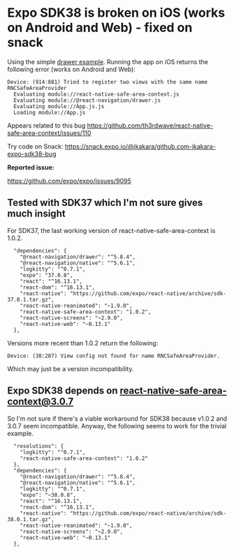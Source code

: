 # Expo SDK38 is broken on iOS (works on Android and Web) - fixed on snack

Using the simple [drawer example](https://reactnavigation.org/docs/drawer-based-navigation/). Running the app on iOS returns the following error (works on Android and Web):

```
Device: (914:881) Tried to register two views with the same name RNCSafeAreaProvider
  Evaluating module://react-native-safe-area-context.js
  Evaluating module://@react-navigation/drawer.js
  Evaluating module://App.js.js
  Loading module://App.js
```

Appears related to this bug <https://github.com/th3rdwave/react-native-safe-area-context/issues/110>

Try code on Snack: <https://snack.expo.io/@ikakara/github.com-ikakara-expo-sdk38-bug>

**Reported issue:**

<https://github.com/expo/expo/issues/9095>

## Tested with SDK37 which I'm not sure gives much insight

For SDK37, the last working version of react-native-safe-area-context is 1.0.2.

```
  "dependencies": {
    "@react-navigation/drawer": "^5.8.4",
    "@react-navigation/native": "^5.6.1",
    "logkitty": "^0.7.1",
    "expo": "37.0.8",
    "react": "^16.13.1",
    "react-dom": "^16.13.1",
    "react-native": "https://github.com/expo/react-native/archive/sdk-37.0.1.tar.gz",
    "react-native-reanimated": "~1.9.0",
    "react-native-safe-area-context": "1.0.2",
    "react-native-screens": "~2.9.0",
    "react-native-web": "~0.13.1"
  },
```

Versions more recent than 1.0.2 return the following:

```
Device: (38:287) View config not found for name RNCSafeAreaProvider.
```

Which may just be a version incompatibility.

## Expo SDK38 depends on react-native-safe-area-context@3.0.7

So I'm not sure if there's a viable workaround for SDK38 because v1.0.2 and 3.0.7 seem incompatible. Anyway, the following seems to work for the trivial example.

```
  "resolutions": {
    "logkitty": "^0.7.1",
    "react-native-safe-area-context": "1.0.2"
  },
  "dependencies": {
    "@react-navigation/drawer": "^5.8.4",
    "@react-navigation/native": "^5.6.1",
    "logkitty": "^0.7.1",
    "expo": "~38.0.8",
    "react": "^16.13.1",
    "react-dom": "^16.13.1",
    "react-native": "https://github.com/expo/react-native/archive/sdk-38.0.1.tar.gz",
    "react-native-reanimated": "~1.9.0",
    "react-native-screens": "~2.9.0",
    "react-native-web": "~0.13.1"
  },
```
